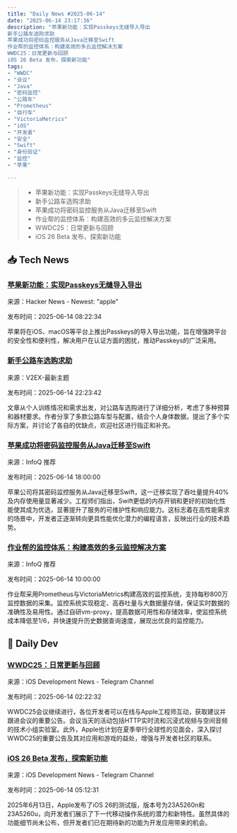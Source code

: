 ```yaml
---
title: "Daily News #2025-06-14"
date: "2025-06-14 23:17:36"
description: "苹果新功能：实现Passkeys无缝导入导出
新手公路车选购求助
苹果成功将密码监控服务从Java迁移至Swift
作业帮的监控体系：构建高效的多云监控解决方案
WWDC25：日常更新与回顾
iOS 26 Beta 发布，探索新功能"
tags: 
- "WWDC"
- "会议"
- "Java"
- "密码监控"
- "公路车"
- "Prometheus"
- "自行车"
- "VictoriaMetrics"
- "iOS"
- "开发者"
- "安全"
- "Swift"
- "身份验证"
- "监控"
- "苹果"

---
```


> - 苹果新功能：实现Passkeys无缝导入导出
> - 新手公路车选购求助
> - 苹果成功将密码监控服务从Java迁移至Swift
> - 作业帮的监控体系：构建高效的多云监控解决方案
> - WWDC25：日常更新与回顾
> - iOS 26 Beta 发布，探索新功能

## 📥 Tech News

### [苹果新功能：实现Passkeys无缝导入导出](https://arstechnica.com/security/2025/06/apple-previews-new-import-export-feature-to-make-passkeys-more-interoperable/)

来源：Hacker News - Newest: "apple"

发布时间：2025-06-14 08:22:34

苹果将在iOS、macOS等平台上推出Passkeys的导入导出功能，旨在增强跨平台的安全性和便利性，解决用户在认证方面的困扰，推动Passkeys的广泛采用。

### [新手公路车选购求助](https://www.v2ex.com/t/1138618)

来源：V2EX-最新主题

发布时间：2025-06-14 22:23:42

文章从个人训练情况和需求出发，对公路车选购进行了详细分析，考虑了多种预算和器材要求。作者分享了多款公路车型与配置，结合个人身体数据，提出了多个实际方案，并讨论了各自的优缺点，欢迎社区进行指正和补充。

### [苹果成功将密码监控服务从Java迁移至Swift](https://www.infoq.cn/article/c8iwVKyVKNxEQ84eclIN)

来源：InfoQ 推荐

发布时间：2025-06-14 18:00:00

苹果公司将其密码监控服务从Java迁移至Swift，这一迁移实现了吞吐量提升40%及内存使用量显著减少。工程师们指出，Swift更低的内存开销和更好的初始化性能使其成为优选，显著提升了服务的可维护性和响应能力。这标志着在高性能需求的场景中，开发者正逐渐转向更具性能优化潜力的编程语言，反映出行业的技术趋势。

### [作业帮的监控体系：构建高效的多云监控解决方案](https://www.infoq.cn/article/JMDLcSVsvb0DiFksM5sF)

来源：InfoQ 推荐

发布时间：2025-06-14 10:00:00

作业帮采用Prometheus与VictoriaMetrics构建高效的监控系统，支持每秒800万监控数据的采集。监控系统实现稳定、高吞吐量与大数据量存储，保证实时数据的准确性及易用性。通过自研vm-proxy，提高数据可用性和存储效率，使监控系统成本降低至1/6，并快速提升历史数据查询速度，展现出优良的监控能力。

## 💾 Daily Dev

### [WWDC25：日常更新与回顾](https://developer.apple.com/wwdc25/guides/day5/)

来源：iOS Development News - Telegram Channel

发布时间：2025-06-14 02:22:32

WWDC25会议继续进行，各位开发者可以在线与Apple工程师互动，获取建议并跟进会议的重要公告。会议当天的活动包括HTTP实时流和沉浸式视频与空间音频的技术小组实验室。此外，Apple也计划在夏季举行全球性的见面会，深入探讨WWDC25的重要公告及其对应用和游戏的益处，增强与开发者社区的联系。

### [iOS 26 Beta 发布，探索新功能](https://developer.apple.com/news/releases/?id=06132025a)

来源：iOS Development News - Telegram Channel

发布时间：2025-06-14 05:12:31

2025年6月13日，Apple发布了iOS 26的测试版，版本号为23A5260n和23A5260u，向开发者们展示了下一代移动操作系统的潜力和新特性。虽然具体的功能细节尚未公布，但开发者们已在期待新的功能为开发应用带来的机会。
